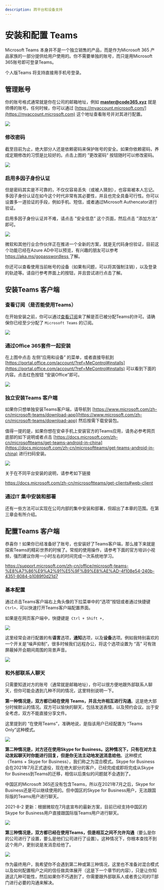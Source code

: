 ```yaml
---
description: 跨平台和设备支持
---
```


# 安装和配置 Teams

Microsoft Teams 本身并不是一个独立销售的产品，而是作为Microsoft 365 产品家族的一部分提供给用户使用的。你不需要单独的账号，而只是用Microsoft 365账号即可登录Teams。


个人版Teams 将支持直接用手机号登录。


## 管理账号

你的账号格式通常就是你在公司的邮箱地址，例如 **master@code365.xyz** 就是师傅的账号。任何时候，你可以通过 [https://myaccount.microsoft.com/](https://myaccount.microsoft.com) 这个地址查看账号并对其进行配置。

![](<../.gitbook/assets/图片 (54).png>)

### 修改密码

截至目前为止，绝大部分人还是依赖密码来保护账号的安全。如果你依赖密码，养成定期修改的习惯是比较好的。点击上图的 ”更改密码“ 按钮随时可以修改密码。

![](<../.gitbook/assets/图片 (56).png>)

### 启用多因子身份认证

但是密码其实是不可靠的，不仅仅容易丢失（或被人猜到），也容易被本人忘记。多因子身份认证在如今这个时代非常有其必要性，并且也完全具备可行性。你可以设置多一道验证的手段，例如手机、短信，或者通过Microsoft Authencator进行验证。

启用多因子身份认证并不难，请点击 "安全信息” 这个页面，然后点击 ”添加方法“ 即可。

![](<../.gitbook/assets/图片 (55).png>)

微软和其他行业合作伙伴正在推进一个全新的方案，就是无代码身份验证，目前这个功能已经在Azure AD中可以预览，有兴趣的朋友可以参考[ https://aka.ms/gopasswordless ](https://aka.ms/gopasswordless)了解。

你还可以查看使用当前帐号的设备（如果有问题，可以将其强制注销），以及登录的轨迹等。请自行参考界面上的按钮，并且尝试进行点击了解。

## 安装Teams 客户端

### 查看订阅（是否能使用Teams）

在开始安装之前，你可以通过[查看订阅](https://portal.office.com/account/?ref=MeControl#subscriptions)来了解是否已被分配Teams的许可。请确保你已经至少分配了 `Microsoft Teams` 的订阅。

![](<../.gitbook/assets/image (1).png>)

### 通过Office 365套件一起安装

在上图中点击 左侧“应用和设备” 的菜单，或者直接导航到 [https://portal.office.com/account/?ref=MeControl#installs](https://portal.office.com/account/?ref=MeControl#installs) 可以看到下面的内容。点击红色按钮 “安装Office”即可。

![](<../.gitbook/assets/图片 (57).png>)

### 独立安装Teams 客户端

如果你只想单独安装Teams客户端，请导航到 [https://www.microsoft.com/zh-cn/microsoft-teams/download-app](https://www.microsoft.com/zh-cn/microsoft-teams/download-app) 然后按需下载安装包。

值得一提的是，如果你想在安卓手机上安装官方的Teams应用，请务必参考网页底部的如下说明或者点击 [https://docs.microsoft.com/zh-cn/microsoftteams/get-teams-android-in-china](https://docs.microsoft.com/zh-cn/microsoftteams/get-teams-android-in-china) 进行扫码安装。

![](<../.gitbook/assets/图片 (58).png>)

关于在不同平台安装的说明，请参考如下链接

<https://docs.microsoft.com/zh-cn/microsoftteams/get-clients#web-client>

### 通过IT 集中安装和部署

还有一些方法可以实现在公司内部的集中安装和部署，但超出了本章的范围。在第三章会有所介绍。



## 配置Teams 客户端

恭喜你！如果你已经准备好了账号，也安装好了Teams客户端，那么接下来就是探索Teams的精彩世界的时候了。常规的使用操作，请参考下面的官方培训小视频，强烈建议你用一小时左右的时间完成一次系统地学习。

<https://support.microsoft.com/zh-cn/office/microsoft-teams-%E8%A7%86%E9%A2%91%E5%9F%B9%E8%AE%AD-4f108e54-240b-4351-8084-b1089f0d21d7>



### 基本配置

通过点击Teams客户端右上角头像的下拉菜单中的“选项”按钮或者通过快捷键 `Ctrl+，`可以快速打开Teams客户端配置界面。


如果是在网页客户端中，快捷键是` Ctrl + Shift +,`&#x20;


![](<../.gitbook/assets/图片 (62).png>)

这里经常会进行配置的有**语言**选项，**通知**选项，以及**设备**选项。例如我特别喜欢的一个开关是“噪声抑制”，很多时候我们远程办公，将这个选项设置为 “高” 可有效屏蔽掉开会期间周围的背景声音。

![](<../.gitbook/assets/图片 (60).png>)

### 和外部联系人聊天

只需要知道对方的账号（通常就是邮箱地址），你可以很方便地跟外部联系人聊天，但你可能会遇到几种不同的情况，这里特别说明一下。

**第一种情况是，双方都已经在使用 Teams，并且允许相互进行沟通**。这是绝大部分时候默认的情况。双方可以愉快的聊天，包括发送表情，以及预约会议。出于安全考虑，双方不能直接分享文件。


这里提到的 “在使用Teams”，准确地说，是指该用户已经配置为 “Teams Only”这种模式。


![](<../.gitbook/assets/图片 (61).png>)

**第二种情况是，对方还在使用Skype for Business。这种情况下，只有在对方主动发起聊天时你能进行回复，但是你无法主动地发送消息给他**。这种模式（Teams + Skype for Business），我们称之为混合模式。Skype for Business 会在2021年7月正式退役，现在绝大部分的客户，已经完成或即将完成从Skype for Business到Teams的迁移，相信以后类似的问题就不会遇到了。

>
中国区的Microsoft 365还没有包含Teams，所以在2021年7月之后，Skype for Business还是可以继续使用的。但中国区的Skype for Business用户，无法跟国际版的Teams用户进行聊天。

2021-8-2 更新：根据微软在7月底宣布的最新方案，目前已经支持中国区的Skype for Business用户直接跟国际版Teams用户进行聊天。


![](<../.gitbook/assets/图片 (63).png>)

**第三种情况是，双方都已经在使用Teams，但是相互之间不允许沟通**（要么是你的公司进行了设置，要么是他们公司进行了设置）。这种情况下，你根本查找不到这个用户，更别说是发消息给他了。

![](<../.gitbook/assets/图片 (64).png>)



作为最终用户，我希望你不会遇到第二种或第三种情况，这里也不准备对混合模式以及如何配置租户之间的信任做具体展开（这是下一个章节的内容），只是让你知道这几种可能性，然后如果你不巧遇到了，你需要跟外部联系人或者贵公司的IT部门进行必要的沟通来解决。

